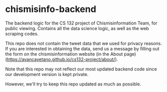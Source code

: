 # chismisinfo-backend

The backend logic for the CS 132 project of Chismisinformation Team, for public viewing. Contains all the data science logic, as well as the web scraping codes.

This repo does not contain the tweet data that we used for privacy reasons. If you are interested in obtaining the data, send us a message by filling out the form on the chismisinformation website (in the About page) (https://avancayetano.github.io/cs132-project/about/).

Note that this repo may not reflect our most updated backend code since our development version is kept private.

However, we'll try to keep this repo updated as much as possible.
